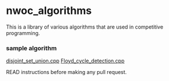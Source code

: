 # nwoc_algorithms
This is a library of various algorithms that are used in competitive programming.

### sample algorithm
[disjoint_set_union.cpp](Algorithms/disjoint_set_union/disjoint_set_union.cpp)
[Floyd_cycle_detection.cpp](Algorithms/Linked_List/Floyd_cycle_detection.cpp)


READ instructions before making any pull request.
